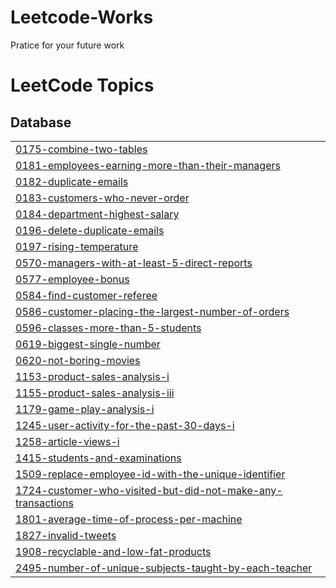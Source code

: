 # Leetcode-Works
Pratice for your future work 

<!---LeetCode Topics Start-->
# LeetCode Topics
## Database
|  |
| ------- |
| [0175-combine-two-tables](https://github.com/minhtrang04/Leetcode-Works/tree/master/0175-combine-two-tables) |
| [0181-employees-earning-more-than-their-managers](https://github.com/minhtrang04/Leetcode-Works/tree/master/0181-employees-earning-more-than-their-managers) |
| [0182-duplicate-emails](https://github.com/minhtrang04/Leetcode-Works/tree/master/0182-duplicate-emails) |
| [0183-customers-who-never-order](https://github.com/minhtrang04/Leetcode-Works/tree/master/0183-customers-who-never-order) |
| [0184-department-highest-salary](https://github.com/minhtrang04/Leetcode-Works/tree/master/0184-department-highest-salary) |
| [0196-delete-duplicate-emails](https://github.com/minhtrang04/Leetcode-Works/tree/master/0196-delete-duplicate-emails) |
| [0197-rising-temperature](https://github.com/minhtrang04/Leetcode-Works/tree/master/0197-rising-temperature) |
| [0570-managers-with-at-least-5-direct-reports](https://github.com/minhtrang04/Leetcode-Works/tree/master/0570-managers-with-at-least-5-direct-reports) |
| [0577-employee-bonus](https://github.com/minhtrang04/Leetcode-Works/tree/master/0577-employee-bonus) |
| [0584-find-customer-referee](https://github.com/minhtrang04/Leetcode-Works/tree/master/0584-find-customer-referee) |
| [0586-customer-placing-the-largest-number-of-orders](https://github.com/minhtrang04/Leetcode-Works/tree/master/0586-customer-placing-the-largest-number-of-orders) |
| [0596-classes-more-than-5-students](https://github.com/minhtrang04/Leetcode-Works/tree/master/0596-classes-more-than-5-students) |
| [0619-biggest-single-number](https://github.com/minhtrang04/Leetcode-Works/tree/master/0619-biggest-single-number) |
| [0620-not-boring-movies](https://github.com/minhtrang04/Leetcode-Works/tree/master/0620-not-boring-movies) |
| [1153-product-sales-analysis-i](https://github.com/minhtrang04/Leetcode-Works/tree/master/1153-product-sales-analysis-i) |
| [1155-product-sales-analysis-iii](https://github.com/minhtrang04/Leetcode-Works/tree/master/1155-product-sales-analysis-iii) |
| [1179-game-play-analysis-i](https://github.com/minhtrang04/Leetcode-Works/tree/master/1179-game-play-analysis-i) |
| [1245-user-activity-for-the-past-30-days-i](https://github.com/minhtrang04/Leetcode-Works/tree/master/1245-user-activity-for-the-past-30-days-i) |
| [1258-article-views-i](https://github.com/minhtrang04/Leetcode-Works/tree/master/1258-article-views-i) |
| [1415-students-and-examinations](https://github.com/minhtrang04/Leetcode-Works/tree/master/1415-students-and-examinations) |
| [1509-replace-employee-id-with-the-unique-identifier](https://github.com/minhtrang04/Leetcode-Works/tree/master/1509-replace-employee-id-with-the-unique-identifier) |
| [1724-customer-who-visited-but-did-not-make-any-transactions](https://github.com/minhtrang04/Leetcode-Works/tree/master/1724-customer-who-visited-but-did-not-make-any-transactions) |
| [1801-average-time-of-process-per-machine](https://github.com/minhtrang04/Leetcode-Works/tree/master/1801-average-time-of-process-per-machine) |
| [1827-invalid-tweets](https://github.com/minhtrang04/Leetcode-Works/tree/master/1827-invalid-tweets) |
| [1908-recyclable-and-low-fat-products](https://github.com/minhtrang04/Leetcode-Works/tree/master/1908-recyclable-and-low-fat-products) |
| [2495-number-of-unique-subjects-taught-by-each-teacher](https://github.com/minhtrang04/Leetcode-Works/tree/master/2495-number-of-unique-subjects-taught-by-each-teacher) |
<!---LeetCode Topics End-->
